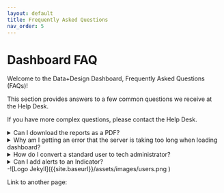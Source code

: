 ```yaml
---
layout: default
title: Frequently Asked Questions
nav_order: 5
---
```


# Dashboard FAQ

Welcome to the Data+Design Dashboard, Frequently Asked Questions (FAQs)!

This section provides answers to a few common questions we receive at the Help Desk.

If you have more complex questions, please contact the Help Desk.

<details>
  <summary>Can I download the reports as a PDF? </summary>
  <p>
  Yes. Go to the Reports in the left panel of the dashboard.
  </p>
</details>

<details>
  <summary> Why am I getting an error that the server is taking too long when loading dashboard? </summary>
  <p>
  Apparent delays downloading from Dashboard's server can be caused by many things, but are often the result of antivirus software or a firewall used by your organization.  After checking with your own IT administrators, if you are still unable to download the dashboard, please ask the Dashboard Desk for assistance.
  </p>
</details>

<details>
  <summary>How do I convert a standard user to tech administrator?</summary>
  <p>
  On your Dashboard, choose Admin Console > Permissions, then click Users.
  Find the user, then click the username.
  Update the user's role, then click Update.
  </p>
</details>

<details>
  <summary>Can I add alerts to an Indicator?</summary>
    <p>

    </p>
</details>
-![Logo Jekyll]({{site.baseurl}}/assets/images/users.png )

Link to another page:
